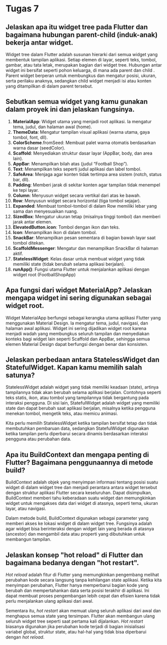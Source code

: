 # Tugas 7

## Jelaskan apa itu widget tree pada Flutter dan bagaimana hubungan parent-child (induk-anak) bekerja antar widget.
Widget tree dalam Flutter adalah susunan hierarki dari semua widget yang membentuk tampilan aplikasi. Setiap elemen di layar, seperti teks, tombol, gambar, atau tata letak, merupakan bagian dari widget tree. Hubungan antar widget ini bersifat seperti pohon keluarga, di mana ada parent dan child . Parent widget berperan untuk membungkus dan mengatur posisi, ukuran, serta perilaku anaknya, sedangkan child widget menjadi isi atau konten yang ditampilkan di dalam parent tersebut.

## Sebutkan semua widget yang kamu gunakan dalam proyek ini dan jelaskan fungsinya.

1. **MaterialApp**: Widget utama yang menjadi root aplikasi. Ia mengatur tema, judul, dan halaman awal (home).
2. **ThemeData**: Mengatur tampilan visual aplikasi (warna utama, gaya tombol, font, dll).
3. **ColorScheme**.fromSeed: Membuat palet warna otomatis berdasarkan warna dasar (seedColor).
4. **Scaffold**: Menyediakan struktur dasar layar (AppBar, body, dan area lain).
5. **AppBar**: Menampilkan bilah atas (judul “Football Shop”).
6. **Text**: Menampilkan teks seperti judul aplikasi dan label tombol.
7. **SafeArea**: Menjaga agar konten tidak tertimpa area sistem (notch, status bar, dll).
8. **Padding**: Memberi jarak di sekitar konten agar tampilan tidak menempel ke tepi layar.
9. **Column**: Menyusun widget secara vertikal dari atas ke bawah.
10. **Row**: Menyusun widget secara horizontal (tiga tombol sejajar).
11. **Expanded**: Membuat tombol-tombol di dalam Row memiliki lebar yang sama dan menyesuaikan ruang.
12. **SizedBox**: Mengatur ukuran tetap (misalnya tinggi tombol) dan memberi jarak antar elemen.
13. **ElevatedButton.icon**: Tombol dengan ikon dan teks.
14. **Icon**: Menampilkan ikon di dalam tombol.
15. **SnackBar**: Menampilkan pesan sementara di bagian bawah layar saat tombol ditekan.
16. **ScaffoldMessenger**: Mengatur dan menampilkan SnackBar di halaman aktif.
17. **StatelessWidget**: Kelas dasar untuk membuat widget yang tidak memiliki state (tidak berubah selama aplikasi berjalan).
18. **runApp()**: Fungsi utama Flutter untuk menjalankan aplikasi dengan widget root (FootballShopApp)

## Apa fungsi dari widget MaterialApp? Jelaskan mengapa widget ini sering digunakan sebagai widget root.
Widget MaterialApp berfungsi sebagai kerangka utama aplikasi Flutter yang menggunakan Material Design. Ia mengatur tema, judul, navigasi, dan halaman awal aplikasi. Widget ini sering dijadikan widget root karena menjadi wadah yang membungkus seluruh tampilan dan menyediakan konteks bagi widget lain seperti Scaffold dan AppBar, sehingga semua elemen Material Design dapat berfungsi dengan benar dan konsisten.

## Jelaskan perbedaan antara StatelessWidget dan StatefulWidget. Kapan kamu memilih salah satunya?
StatelessWidget adalah widget yang tidak memiliki keadaan (state), artinya tampilannya tidak akan berubah selama aplikasi berjalan. Contohnya seperti teks statis, ikon, atau tombol yang tampilannya tidak bergantung pada interaksi pengguna. Di sisi lain, StatefulWidget adalah widget yang memiliki state dan dapat berubah saat aplikasi berjalan, misalnya ketika pengguna menekan tombol, mengetik teks, atau memicu animasi.

Kita perlu memilih StatelessWidget ketika tampilan bersifat tetap dan tidak membutuhkan pembaruan data, sedangkan StatefulWidget digunakan ketika tampilan perlu diperbarui secara dinamis berdasarkan interaksi pengguna atau perubahan data.

## Apa itu BuildContext dan mengapa penting di Flutter? Bagaimana penggunaannya di metode build?
BuildContext adalah objek yang menyimpan informasi tentang posisi suatu widget di dalam widget tree dan menjadi perantara antara widget tersebut dengan struktur aplikasi Flutter secara keseluruhan. Dapat disimpulkan, BuildContext memberi tahu keberadaan suatu widget dan memungkinkan widget untuk mengakses data dari widget di atasnya, seperti tema, ukuran layar, atau navigasi.

Dalam metode build, BuildContext digunakan sebagai parameter yang memberi akses ke lokasi widget di dalam widget tree. Fungsinya adalah agar widget bisa berinteraksi dengan widget lain yang berada di atasnya (ancestor) dan mengambil data atau properti yang dibutuhkan untuk membangun tampilan.

## Jelaskan konsep "hot reload" di Flutter dan bagaimana bedanya dengan "hot restart".
_Hot reload_ adalah fitur di Flutter yang memungkinkan pengembang melihat perubahan kode secara langsung tanpa kehilangan state aplikasi. Ketika kita menyimpan perubahan, Flutter hanya memperbarui bagian kode yang berubah dan mempertahankan data serta posisi terakhir di aplikasi. Ini dapat membuat proses pengembangan lebih cepat dan efisien karena tidak perlu menjalankan ulang aplikasi dari awal.

Sementara itu, _hot restart_ akan memuat ulang seluruh aplikasi dari awal dan menghapus semua state yang tersimpan. Flutter akan membangun ulang seluruh widget tree seperti saat pertama kali dijalankan. _Hot restart_ biasanya digunakan jika perubahan kode terjadi di bagian inisialisasi variabel global, struktur state, atau hal-hal yang tidak bisa diperbarui dengan _hot reload_.

